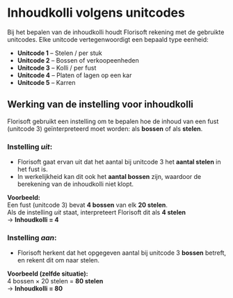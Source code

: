 # Inhoudkolli volgens unitcodes

Bij het bepalen van de inhoudkolli houdt Florisoft rekening met de gebruikte unitcodes. Elke unitcode vertegenwoordigt een bepaald type eenheid:
- **Unitcode 1** – Stelen / per stuk  
- **Unitcode 2** – Bossen of verkoopeenheden  
- **Unitcode 3** – Kolli / per fust  
- **Unitcode 4** – Platen of lagen op een kar  
- **Unitcode 5** – Karren

## Werking van de instelling voor inhoudkolli

Florisoft gebruikt een instelling om te bepalen hoe de inhoud van een fust (unitcode 3) geïnterpreteerd moet worden: als **bossen** of als **stelen**.

### Instelling *uit*:
- Florisoft gaat ervan uit dat het aantal bij unitcode 3 het **aantal stelen** in het fust is.
- In werkelijkheid kan dit ook het **aantal bossen** zijn, waardoor de berekening van de inhoudkolli niet klopt.

**Voorbeeld:**  
Een fust (unitcode 3) bevat **4 bossen** van elk **20 stelen**.  
Als de instelling *uit* staat, interpreteert Florisoft dit als **4 stelen**  
→ **Inhoudkolli = 4**

### Instelling *aan*:
- Florisoft herkent dat het opgegeven aantal bij unitcode 3 **bossen** betreft, en rekent dit om naar stelen.

**Voorbeeld (zelfde situatie):**  
4 bossen × 20 stelen = **80 stelen**  
→ **Inhoudkolli = 80**
